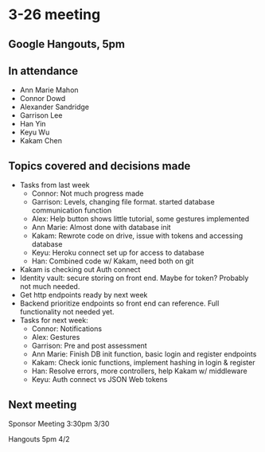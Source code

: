 # 3-26 meeting

## Google Hangouts, 5pm

## In attendance

- Ann Marie Mahon
- Connor Dowd
- Alexander Sandridge
- Garrison Lee
- Han Yin
- Keyu Wu
- Kakam Chen

## Topics covered and decisions made

- Tasks from last week
  - Connor: Not much progress made
  - Garrison: Levels, changing file format. started database communication function
  - Alex: Help button shows little tutorial, some gestures implemented
  - Ann Marie: Almost done with database init
  - Kakam: Rewrote code on drive, issue with tokens and accessing database
  - Keyu: Heroku connect set up for access to database
  - Han: Combined code w/ Kakam, need both on git
- Kakam is checking out Auth connect
- Identity vault: secure storing on front end.  Maybe for token?  Probably not much needed.
- Get http endpoints ready by next week
- Backend prioritize endpoints so front end can reference.  Full functionality not needed yet.
- Tasks for next week:
  - Connor: Notifications
  - Alex: Gestures
  - Garrison: Pre and post assessment
  - Ann Marie: Finish DB init function, basic login and register endpoints
  - Kakam: Check ionic functions, implement hashing in login & register
  - Han: Resolve errors, more controllers, help Kakam w/ middleware
  - Keyu: Auth connect vs JSON Web tokens

## Next meeting

Sponsor Meeting 3:30pm 3/30

Hangouts 5pm 4/2
